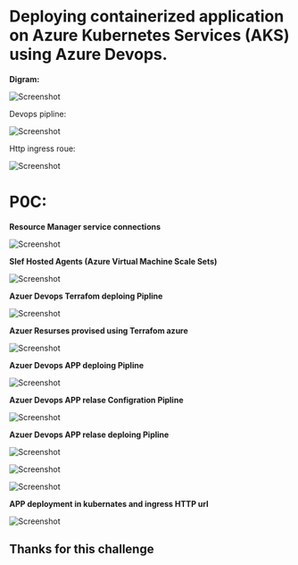 # Deploying containerized application on Azure Kubernetes Services (AKS) using Azure Devops.

**Digram:**

![Screenshot](scr/digram.png)

Devops pipline:

![Screenshot](scr/azure-devops-release-pipelines-for-azure-aks.png)

Http ingress roue:

![Screenshot](scr/azure-kubernetes-service-http-application-routing-addon-ingress-externaldns.png)

# P0C:
**Resource Manager service connections**

![Screenshot](scr/Screenshot-03.png)

**Slef Hosted Agents (Azure Virtual Machine Scale Sets)**


![Screenshot](scr/Screenshot-02.png)

**Azuer Devops Terrafom deploing Pipline**

![Screenshot](scr/Screenshot-04.png)

**Azuer Resurses provised using Terrafom azure**

![Screenshot](scr/Screenshot-01.png)

**Azuer Devops APP deploing Pipline**

![Screenshot](scr/Screenshot-05.png)

**Azuer Devops APP relase Configration Pipline**

![Screenshot](scr/Screenshot-06.png)

**Azuer Devops APP relase deploing Pipline**

![Screenshot](scr/Screenshot-07.png)

![Screenshot](scr/Screenshot-08.png)

![Screenshot](scr/Screenshot-09.png)


**APP deployment in kubernates and ingress HTTP url**

![Screenshot](scr/Screenshot-10.png)


## Thanks for this challenge

